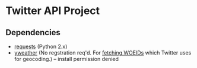 # Twitter API Project

## Dependencies
* [requests](http://docs.python-requests.org/en/latest/) (Python 2.x)
* [yweather](https://pypi.python.org/pypi/yweather/) (No regstration req'd. For [fetching WOEIDs](https://yweather.readthedocs.org/en/v0.1/usage.html#fetch-a-location-s-woeid) which Twitter uses for geocoding.) &ndash; install permission denied
